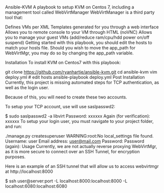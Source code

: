 Ansible-KVM
A playbook to setup KVM on Centos 7, including a management tool called WebVirtManager WebVirtManager is a third party tool that:

Defines VMs per XML Templates generated for you through a web interface
Allows you to remote console to your VM through HTML (noVNC)
Allows you to manage your guest VMs (add/reduce ram/cpu/hdd power on/off suspend)
Getting started with this playbook, you should edit the hosts to match your hosts file. Should you wish to move the app_path for WebVirtMgr, you may do so by changing the app_path variable.

Installation
To install KVM on Centos7 with this playbook:

git clone https://github.com/ryanhartje/ansible-kvm.git
cd ansible-kvm
vim deploy.yml # edit hosts
ansible-playbook deploy.yml
Post Installation
Currently, this project is missing automated steps for TCP authentication, as well as the login user.

Because of this, you will need to create these two accounts.

To setup your TCP account, use will use saslpasswd2:

$ sudo saslpasswd2 -a libvirt
Password: xxxxxx
Again (for verification): xxxxxx
To setup your login user, you must navigate to your project folder, and run:

./manage.py createsuperuser
WARNING:root:No local_settings file found.
Username: user
Email address: user@mail.com
Password:
Password (again):
Usage
Currently, we are not actually reverse proxying WebVirtMgr, as it is more secure to connect over an SSH Tunnel, for encryption purposes.

Here is an example of an SSH tunnel that will allow us to access webvirtmgr at http://localhost:8000

$ ssh user@server:port -L localhost:8000:localhost:8000 -L localhost:6080:localhost:6080
